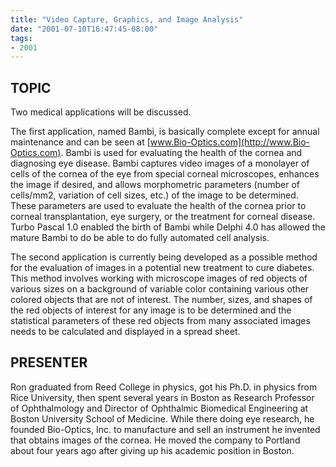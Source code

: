 ```yaml
---
title: "Video Capture, Graphics, and Image Analysis"
date: "2001-07-10T16:47:45-08:00"
tags:
- 2001
---
```

## TOPIC ##

Two medical applications will be discussed.

The first application, named Bambi, is basically complete except for annual maintenance and can be seen at [www.Bio-Optics.com](http://www.Bio-Optics.com). Bambi is used for evaluating the health of the cornea and diagnosing eye disease. Bambi captures video images of a monolayer of cells of the cornea of the eye from special corneal microscopes, enhances the image if desired, and allows morphometric parameters (number of cells/mm2, variation of cell sizes, etc.) of the image to be determined. These parameters are used to evaluate the health of the cornea prior to corneal transplantation, eye surgery, or the treatment for corneal disease. Turbo Pascal 1.0 enabled the birth of Bambi while Delphi 4.0 has allowed the mature Bambi to do be able to do fully automated cell analysis.

The second application is currently being developed as a possible method for the evaluation of images in a potential new treatment to cure diabetes. This method involves working with microscope images of red objects of various sizes on a background of variable color containing various other colored objects that are not of interest. The number, sizes, and shapes of the red objects of interest for any image is to be determined and the statistical parameters of these red objects from many associated images needs to be calculated and displayed in a spread sheet.

## PRESENTER ##

Ron graduated from Reed College in physics, got his Ph.D. in physics from Rice University, then spent several years in Boston as Research Professor of Ophthalmology and Director of Ophthalmic Biomedical Engineering at Boston University School of Medicine. While there doing eye research, he founded Bio-Optics, Inc. to manufacture and sell an instrument he invented that obtains images of the cornea. He moved the company to Portland about four years ago after giving up his academic position in Boston.
